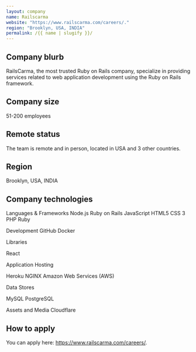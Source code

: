 ```yaml
---
layout: company
name: Railscarma
website: "https://www.railscarma.com/careers/."
region: "Brooklyn, USA, INDIA"
permalink: /{{ name | slugify }}/
---
```


## Company blurb
RailsCarma, the most trusted Ruby on Rails company, specialize in providing services related to web application development using the Ruby on Rails framework.

## Company size

51-200 employees

## Remote status

The team is remote and in person, located in USA and 3 other countries.

## Region

Brooklyn, USA, INDIA

## Company technologies

Languages & Frameworks
Node.js
Ruby on Rails
JavaScript
HTML5
CSS 3
PHP
Ruby

Development
GitHub
Docker

Libraries

React

Application Hosting

Heroku
NGINX
Amazon Web Services (AWS)

Data Stores

MySQL
PostgreSQL

Assets and Media
Cloudflare

## How to apply

You can apply here: https://www.railscarma.com/careers/.